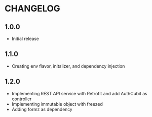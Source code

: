 # CHANGELOG

## 1.0.0

- Initial release

## 1.1.0

- Creating env flavor, initalizer, and dependency injection

## 1.2.0

- Implementing REST API service with Retrofit and add AuthCubit as controller
- Implementing immutable object with freezed
- Adding formz as dependency
